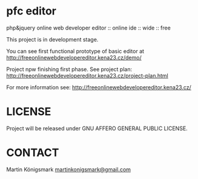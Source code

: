 # pfc editor
php&amp;jquery online web developer editor :: online ide :: wide :: free

This project is in development stage.

You can see first functional prototype of basic editor at
http://freeonlinewebdevelopereditor.kena23.cz/demo/

Project npw finishing first phase. See project plan:
http://freeonlinewebdevelopereditor.kena23.cz/project-plan.html

For more information see:
http://freeonlinewebdevelopereditor.kena23.cz/

# LICENSE
Project will be released under GNU AFFERO GENERAL PUBLIC LICENSE.

# CONTACT
Martin Königsmark
martinkonigsmark@gmail.com

